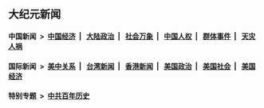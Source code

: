 ## 大纪元新闻

#### 中国新闻 &nbsp;>&nbsp; [中国经济](indexes/ncid283/README.md?06201245) &nbsp;| &nbsp; [大陆政治](indexes/ncid277/README.md?06201245) &nbsp;| &nbsp; [社会万象](indexes/ncid282/README.md?06201245) &nbsp;| &nbsp; [中国人权](indexes/ncid278/README.md?06201245) &nbsp;| &nbsp; [群体事件](indexes/ncid279/README.md?06201245) &nbsp;| &nbsp; [天灾人祸](indexes/ncid280/README.md?06201245)

#### 国际新闻 &nbsp;>&nbsp; [美中关系](indexes/nf1412576/README.md?06201245) &nbsp;| &nbsp; [台湾新闻](indexes/ncid1349361/README.md?06201245) &nbsp;| &nbsp; [香港新闻](indexes/ncid1349362/README.md?06201245) &nbsp;| &nbsp; [美国政治](indexes/ncid1078159/README.md?06201245) &nbsp;| &nbsp; [美国社会](indexes/ncid1078160/README.md?06201245) &nbsp;| &nbsp; [美国经济](indexes/ncid1078158/README.md?06201245)

#### 特别专题 &nbsp;>&nbsp; [中共百年历史](https://github.com/easy2view/epoch-special/blob/master/README.md?06201245)  
